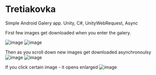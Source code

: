 # Tretiakovka
Simple Android Galery app. Unity, C#, UnityWebRequest, Async


First few images get downloaded when you enter the galery.

![image](https://github.com/SilentCoast/Tretiakovka/assets/94042423/87265b3a-4ace-465e-8838-b3fbfd0097b9)
![image](https://github.com/SilentCoast/Tretiakovka/assets/94042423/6e5bc267-de93-44b6-8d43-275e38709301)

Then as you scroll down new images get downloaded asynchronoulsy
![image](https://github.com/SilentCoast/Tretiakovka/assets/94042423/96cb569e-41c2-4c3d-a88e-6b56e18b1064)
![image](https://github.com/SilentCoast/Tretiakovka/assets/94042423/72399064-af8e-47eb-91ae-9a8693657e6c)

If you click certain image - it opens enlarged
![image](https://github.com/SilentCoast/Tretiakovka/assets/94042423/9d44e646-ad39-4b40-bc49-bc5ab7a6e4a4)
